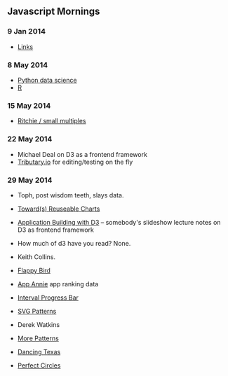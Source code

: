 ## Javascript Mornings

### 9 Jan 2014
- [Links](https://github.com/larrybuch/javascript-mornings/blob/master/links.md)

### 8 May 2014
- [Python data science](https://github.com/larrybuch/javascript-mornings/blob/master/python-data-science.md)
- [R](https://github.com/larrybuch/javascript-mornings/blob/master/code/R/intro.R)

### 15 May 2014
- [Ritchie / small multiples](https://github.com/larrybuch/javascript-mornings/blob/master/notes/2014-05-15%20-%20Ritchie's%20small%20multiples.md)

### 22 May 2014
- Michael Deal on D3 as a frontend framework
- [Tributary.io](http://tributary.io/) for editing/testing on the fly

### 29 May 2014
- Toph, post wisdom teeth, slays data.
- [Toward(s) Reuseable Charts](http://bost.ocks.org/mike/chart/)
- [Application Building with D3](http://jfire.io/presentations/graphical-web-2013/#/) – somebody's slideshow lecture notes on D3 as frontend framework
- How much of d3 have you read? None.
- Keith Collins. 
- [Flappy Bird](http://www.bloomberg.com/infographics/2014-05-23/flappy-bird.html)
- [App Annie](http://www.appannie.com/) app ranking data
- [Interval Progress Bar](http://bl.ocks.org/keithcollins/a0564c578b9328fcdcbb)
- [SVG Patterns](http://jsfiddle.net/yduKG/40/)
- Derek Watkins
- [More Patterns](http://bl.ocks.org/dwtkns/7319558)
- [Dancing Texas](http://bl.ocks.org/dwtkns/7405490)

- [Perfect Circles](https://www.youtube.com/watch?v=1TplLFAwpy0)
